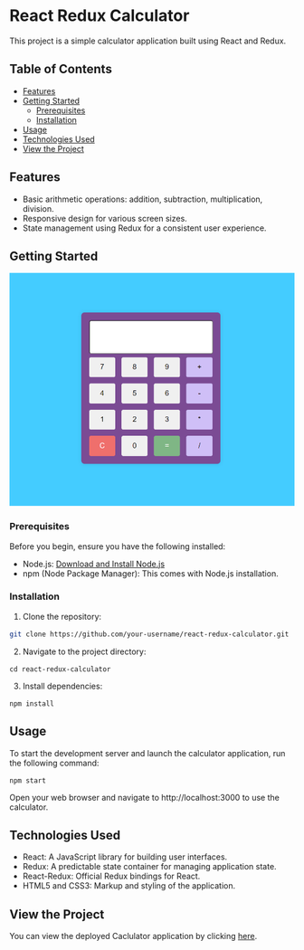 # React Redux Calculator

This project is a simple calculator application built using React and Redux.

## Table of Contents

- [Features](#features)
- [Getting Started](#getting-started)
  - [Prerequisites](#prerequisites)
  - [Installation](#installation)
- [Usage](#usage)
- [Technologies Used](#technologies-used)
- [View the Project](#view-the-project)


## Features

- Basic arithmetic operations: addition, subtraction, multiplication, division.
- Responsive design for various screen sizes.
- State management using Redux for a consistent user experience.

## Getting Started
<img src = "./public/calc.png">

### Prerequisites

Before you begin, ensure you have the following installed:

- Node.js: [Download and Install Node.js](https://nodejs.org/)
- npm (Node Package Manager): This comes with Node.js installation.

### Installation

1. Clone the repository:

```bash
git clone https://github.com/your-username/react-redux-calculator.git
```

2. Navigate to the project directory:
```
cd react-redux-calculator
```

3. Install dependencies:
```
npm install
```

## Usage
To start the development server and launch the calculator application, run the following command:
```
npm start
```

Open your web browser and navigate to http://localhost:3000 to use the calculator.

## Technologies Used
* React: A JavaScript library for building user interfaces.
* Redux: A predictable state container for managing application state.
* React-Redux: Official Redux bindings for React.
* HTML5 and CSS3: Markup and styling of the application.

## View the Project

You can view the deployed Caclulator application by clicking [here](http://react-redux-calculator-three.vercel.app).
